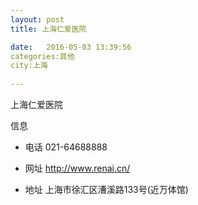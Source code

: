```yaml
--- 
layout: post 
title: 上海仁爱医院

date:   2016-05-03 13:39:56 
categories:其他  
city:上海
  
--- 
```

   
上海仁爱医院

信息
 - 电话 021-64688888

 - 网址 http://www.renai.cn/

 - 地址 上海市徐汇区漕溪路133号(近万体馆)


